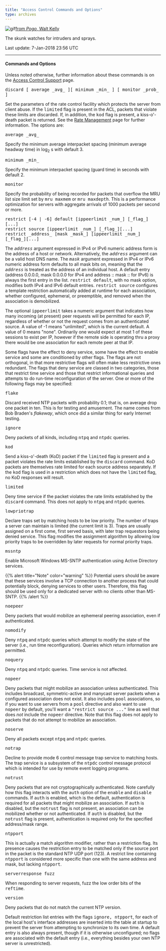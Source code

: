```yaml
---
title: "Access Control Commands and Options"
type: archives
---
```


![gif](/archives/pic/pogo6.gif)[from _Pogo_, Walt Kelly](http://www.eecis.udel.edu/~mills/pictures.html)

The skunk watches for intruders and sprays.

Last update: 7-Jan-2018 23:56 UTC

* * *

#### Commands and Options

Unless noted otherwise, further information about these commands is on the [Access Control Support](/archives/4.2.8-series/access) page.

<dt id="discard"><tt>discard [ average _avg_ ][ minimum _min_ ] [ monitor _prob_ ]</tt></dt>

Set the parameters of the rate control facility which protects the server from client abuse. If the <tt>limited</tt> flag is present in the ACL, packets that violate these limits are discarded. If, in addition, the <tt>kod</tt> flag is present, a kiss-o'-death packet is returned. See the [Rate Management](rate.html) page for further information. The options are:

<dt><tt>average _avg_</tt></dt>

Specify the minimum average interpacket spacing (minimum average headway time) in log<sub>2</sub> s with default 3.

<dt><tt>minimum _min_</tt></dt>

Specify the minimum interpacket spacing (guard time) in seconds with default 2.

<dt><tt>monitor</tt></dt>

Specify the probability of being recorded for packets that overflow the MRU list size limit set by <tt>mru maxmem</tt> or <tt>mru maxdepth</tt>. This is a performance optimization for servers with aggregate arrivals of 1000 packets per second or more.

<dt id="restrict"><tt>restrict [-4 | -6] default [ippeerlimit _num_] [_flag_][...]</tt></dt>

<dt><tt>restrict source [ippeerlimit _num_] [_flag_][...]</tt></dt>

<dt><tt>restrict _address_ [mask _mask_] [ippeerlimit _num_] [_flag_][...]</tt></dt>

The <tt>_address_</tt> argument expressed in IPv4 or IPv6 numeric address form is the address of a host or network. Alternatively, the <tt>_address_</tt> argument can be a valid host DNS name. The <tt>_mask_</tt> argument expressed in IPv4 or IPv6 numeric address form defaults to all mask bits on, meaning that the <tt>_address_</tt> is treated as the address of an individual host. A default entry (address 0.0.0.0, mask 0.0.0.0 for IPv4 and address :: mask :: for IPv6) is always the first entry in the list. <tt>restrict default</tt>, with no mask option, modifies both IPv4 and IPv6 default entries. <tt>restrict source</tt> configures a template restriction automatically added at runtime for each association, whether configured, ephemeral, or preemptible, and removed when the association is demobilized.

The optional <tt>ippeerlimit</tt> takes a numeric argument that indicates how many incoming (at present) peer requests will be permitted for each IP, regardless of whether or not the request comes from an authenticated source. A value of -1 means "unlimited", which is the current default. A value of 0 means "none". Ordinarily one would expect at most 1 of these sessions to exist per IP, however if the remote side is operating thru a proxy there would be one association for each remote peer at that IP.

Some flags have the effect to deny service, some have the effect to enable service and some are conditioned by other flags. The flags are not orthogonal, in that more restrictive flags will often make less restrictive ones redundant. The flags that deny service are classed in two categories, those that restrict time service and those that restrict informational queries and attempts to do run-time reconfiguration of the server. One or more of the following flags may be specified:

<dt><tt>flake</tt></dt>

Discard received NTP packets with probability 0.1; that is, on average drop one packet in ten. This is for testing and amusement. The name comes from Bob Braden's _flakeway_, which once did a similar thing for early Internet testing.

<dt><tt>ignore</tt></dt>

Deny packets of all kinds, including <tt>ntpq</tt> and <tt>ntpdc</tt> queries.

<dt><tt>kod</tt></dt>

Send a kiss-o'-death (KoD) packet if the <tt>limited</tt> flag is present and a packet violates the rate limits established by the <tt>discard</tt> command. KoD packets are themselves rate limited for each source address separately. If the <tt>kod</tt> flag is used in a restriction which does not have the <tt>limited</tt> flag, no KoD responses will result.

<dt id="limited"><tt>limited</tt></dt>

Deny time service if the packet violates the rate limits established by the <tt>discard</tt> command. This does not apply to <tt>ntpq</tt> and <tt>ntpdc</tt> queries.

<dt><tt>lowpriotrap</tt></dt>

Declare traps set by matching hosts to be low priority. The number of traps a server can maintain is limited (the current limit is 3). Traps are usually assigned on a first come, first served basis, with later trap requestors being denied service. This flag modifies the assignment algorithm by allowing low priority traps to be overridden by later requests for normal priority traps.

<dt><tt>mssntp</tt></dt>

Enable Microsoft Windows MS-SNTP authentication using Active Directory services. 

{{% alert title="Note" color="warning" %}} 
Potential users should be aware that these services involve a TCP connection to another process that could potentially block, denying services to other users. Therefore, this flag should be used only for a dedicated server with no clients other than MS-SNTP.
{{% /alert %}}

<dt><tt>noepeer</tt></dt>

Deny packets that would mobilize an ephemeral peering association, even if authenticated.

<dt><tt>nomodify</tt></dt>

Deny <tt>ntpq</tt> and <tt>ntpdc</tt> queries which attempt to modify the state of the server (i.e., run time reconfiguration). Queries which return information are permitted.

<dt><tt>noquery</tt></dt>

Deny <tt>ntpq</tt> and <tt>ntpdc</tt> queries. Time service is not affected.

<dt><tt>nopeer</tt></dt>

Deny packets that might mobilize an association unless authenticated. This includes broadcast, symmetric-active and manycast server packets when a configured association does not exist. It also includes <tt>pool</tt> associations, so if you want to use servers from a <tt>pool</tt> directive and also want to use <tt>nopeer</tt> by default, you'll want a <tt>"restrict source ..."</tt> line as well that does _not_ include the <tt>nopeer</tt> directive. Note that this flag does not apply to packets that do not attempt to mobilize an association.

<dt><tt>noserve</tt></dt>

Deny all packets except <tt>ntpq</tt> and <tt>ntpdc</tt> queries.

<dt><tt>notrap</tt></dt>

Decline to provide mode 6 control message trap service to matching hosts. The trap service is a subsystem of the <tt>ntpdc</tt> control message protocol which is intended for use by remote event logging programs.

<dt><tt>notrust</tt></dt>

Deny packets that are not cryptographically authenticated. Note carefully how this flag interacts with the <tt>auth</tt> option of the <tt>enable</tt> and <tt>disable</tt> commands. If <tt>auth</tt> is enabled, which is the default, authentication is required for all packets that might mobilize an association. If <tt>auth</tt> is disabled, but the <tt>notrust</tt> flag is not present, an association can be mobilized whether or not authenticated. If <tt>auth</tt> is disabled, but the <tt>notrust</tt> flag is present, authentication is required only for the specified address/mask range.

<dt><tt>ntpport</tt></dt>

This is actually a match algorithm modifier, rather than a restriction flag. Its presence causes the restriction entry to be matched only if the source port in the packet is the standard NTP UDP port (123). A restrict line containing <tt>ntpport</tt> is considered more specific than one with the same address and mask, but lacking <tt>ntpport</tt>.

<dt><tt>serverresponse fuzz</tt></dt>

When responding to server requests, fuzz the low order bits of the <tt>reftime</tt>.

<dt><tt>version</tt></dt>

Deny packets that do not match the current NTP version.

Default restriction list entries with the flags <tt>ignore, ntpport</tt>, for each of the local host's interface addresses are inserted into the table at startup to prevent the server from attempting to synchronize to its own time. A default entry is also always present, though if it is otherwise unconfigured; no flags are associated with the default entry (i.e., everything besides your own NTP server is unrestricted).